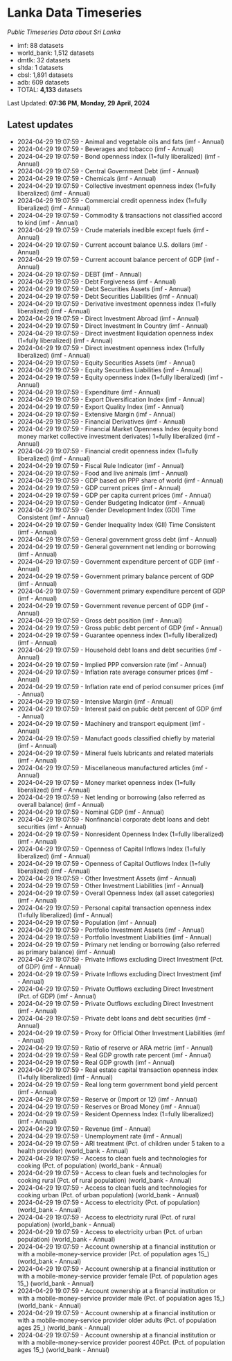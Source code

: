 # Lanka Data Timeseries
*Public Timeseries Data about Sri Lanka*

* imf: 88 datasets
* world_bank: 1,512 datasets
* dmtlk: 32 datasets
* sltda: 1 datasets
* cbsl: 1,891 datasets
* adb: 609 datasets
* TOTAL: **4,133** datasets

Last Updated: **07:36 PM, Monday, 29 April, 2024**

## Latest updates

* 2024-04-29 19:07:59 - Animal and vegetable oils and fats (imf - Annual)
* 2024-04-29 19:07:59 - Beverages and tobacco (imf - Annual)
* 2024-04-29 19:07:59 - Bond openness index (1=fully liberalized) (imf - Annual)
* 2024-04-29 19:07:59 - Central Government Debt (imf - Annual)
* 2024-04-29 19:07:59 - Chemicals (imf - Annual)
* 2024-04-29 19:07:59 - Collective investment openness index (1=fully liberalized) (imf - Annual)
* 2024-04-29 19:07:59 - Commercial credit openness index (1=fully liberalized) (imf - Annual)
* 2024-04-29 19:07:59 - Commodity & transactions not classified accord to kind (imf - Annual)
* 2024-04-29 19:07:59 - Crude materials inedible except fuels (imf - Annual)
* 2024-04-29 19:07:59 - Current account balance U.S. dollars (imf - Annual)
* 2024-04-29 19:07:59 - Current account balance percent of GDP (imf - Annual)
* 2024-04-29 19:07:59 - DEBT (imf - Annual)
* 2024-04-29 19:07:59 - Debt Forgiveness (imf - Annual)
* 2024-04-29 19:07:59 - Debt Securities Assets (imf - Annual)
* 2024-04-29 19:07:59 - Debt Securities Liabilities (imf - Annual)
* 2024-04-29 19:07:59 - Derivative investment openness index (1=fully liberalized) (imf - Annual)
* 2024-04-29 19:07:59 - Direct Investment Abroad (imf - Annual)
* 2024-04-29 19:07:59 - Direct Investment In Country (imf - Annual)
* 2024-04-29 19:07:59 - Direct investment liquidation openness index (1=fully liberalized) (imf - Annual)
* 2024-04-29 19:07:59 - Direct investment openness index (1=fully liberalized) (imf - Annual)
* 2024-04-29 19:07:59 - Equity Securities Assets (imf - Annual)
* 2024-04-29 19:07:59 - Equity Securities Liabilities (imf - Annual)
* 2024-04-29 19:07:59 - Equity openness index (1=fully liberalized) (imf - Annual)
* 2024-04-29 19:07:59 - Expenditure (imf - Annual)
* 2024-04-29 19:07:59 - Export Diversification Index (imf - Annual)
* 2024-04-29 19:07:59 - Export Quality Index (imf - Annual)
* 2024-04-29 19:07:59 - Extensive Margin (imf - Annual)
* 2024-04-29 19:07:59 - Financial Derivatives (imf - Annual)
* 2024-04-29 19:07:59 - Financial Market Openness Index (equity bond money market collective investment derivates) 1=fully liberalized (imf - Annual)
* 2024-04-29 19:07:59 - Financial credit openness index (1=fully liberalized) (imf - Annual)
* 2024-04-29 19:07:59 - Fiscal Rule Indicator (imf - Annual)
* 2024-04-29 19:07:59 - Food and live animals (imf - Annual)
* 2024-04-29 19:07:59 - GDP based on PPP share of world (imf - Annual)
* 2024-04-29 19:07:59 - GDP current prices (imf - Annual)
* 2024-04-29 19:07:59 - GDP per capita current prices (imf - Annual)
* 2024-04-29 19:07:59 - Gender Budgeting Indicator (imf - Annual)
* 2024-04-29 19:07:59 - Gender Development Index (GDI) Time Consistent (imf - Annual)
* 2024-04-29 19:07:59 - Gender Inequality Index (GII) Time Consistent (imf - Annual)
* 2024-04-29 19:07:59 - General government gross debt (imf - Annual)
* 2024-04-29 19:07:59 - General government net lending or borrowing (imf - Annual)
* 2024-04-29 19:07:59 - Government expenditure percent of GDP (imf - Annual)
* 2024-04-29 19:07:59 - Government primary balance percent of GDP (imf - Annual)
* 2024-04-29 19:07:59 - Government primary expenditure percent of GDP (imf - Annual)
* 2024-04-29 19:07:59 - Government revenue percent of GDP (imf - Annual)
* 2024-04-29 19:07:59 - Gross debt position (imf - Annual)
* 2024-04-29 19:07:59 - Gross public debt percent of GDP (imf - Annual)
* 2024-04-29 19:07:59 - Guarantee openness index (1=fully liberalized) (imf - Annual)
* 2024-04-29 19:07:59 - Household debt loans and debt securities (imf - Annual)
* 2024-04-29 19:07:59 - Implied PPP conversion rate (imf - Annual)
* 2024-04-29 19:07:59 - Inflation rate average consumer prices (imf - Annual)
* 2024-04-29 19:07:59 - Inflation rate end of period consumer prices (imf - Annual)
* 2024-04-29 19:07:59 - Intensive Margin (imf - Annual)
* 2024-04-29 19:07:59 - Interest paid on public debt percent of GDP (imf - Annual)
* 2024-04-29 19:07:59 - Machinery and transport equipment (imf - Annual)
* 2024-04-29 19:07:59 - Manufact goods classified chiefly by material (imf - Annual)
* 2024-04-29 19:07:59 - Mineral fuels lubricants and related materials (imf - Annual)
* 2024-04-29 19:07:59 - Miscellaneous manufactured articles (imf - Annual)
* 2024-04-29 19:07:59 - Money market openness index (1=fully liberalized) (imf - Annual)
* 2024-04-29 19:07:59 - Net lending or borrowing (also referred as overall balance) (imf - Annual)
* 2024-04-29 19:07:59 - Nominal GDP (imf - Annual)
* 2024-04-29 19:07:59 - Nonfinancial corporate debt loans and debt securities (imf - Annual)
* 2024-04-29 19:07:59 - Nonresident Openness Index (1=fully liberalized) (imf - Annual)
* 2024-04-29 19:07:59 - Openness of Capital Inflows Index (1=fully liberalized) (imf - Annual)
* 2024-04-29 19:07:59 - Openness of Capital Outflows Index (1=fully liberalized) (imf - Annual)
* 2024-04-29 19:07:59 - Other Investment Assets (imf - Annual)
* 2024-04-29 19:07:59 - Other Investment Liabilities (imf - Annual)
* 2024-04-29 19:07:59 - Overall Openness Index (all asset categories) (imf - Annual)
* 2024-04-29 19:07:59 - Personal capital transaction openness index (1=fully liberalized) (imf - Annual)
* 2024-04-29 19:07:59 - Population (imf - Annual)
* 2024-04-29 19:07:59 - Portfolio Investment Assets (imf - Annual)
* 2024-04-29 19:07:59 - Portfolio Investment Liabilities (imf - Annual)
* 2024-04-29 19:07:59 - Primary net lending or borrowing (also referred as primary balance) (imf - Annual)
* 2024-04-29 19:07:59 - Private Inflows excluding Direct Investment (Pct. of GDP) (imf - Annual)
* 2024-04-29 19:07:59 - Private Inflows excluding Direct Investment (imf - Annual)
* 2024-04-29 19:07:59 - Private Outflows excluding Direct Investment (Pct. of GDP) (imf - Annual)
* 2024-04-29 19:07:59 - Private Outflows excluding Direct Investment (imf - Annual)
* 2024-04-29 19:07:59 - Private debt loans and debt securities (imf - Annual)
* 2024-04-29 19:07:59 - Proxy for Official Other Investment Liabilities (imf - Annual)
* 2024-04-29 19:07:59 - Ratio of reserve or ARA metric (imf - Annual)
* 2024-04-29 19:07:59 - Real GDP growth rate percent (imf - Annual)
* 2024-04-29 19:07:59 - Real GDP growth (imf - Annual)
* 2024-04-29 19:07:59 - Real estate capital transaction openness index (1=fully liberalized) (imf - Annual)
* 2024-04-29 19:07:59 - Real long term government bond yield percent (imf - Annual)
* 2024-04-29 19:07:59 - Reserve or (Import or 12) (imf - Annual)
* 2024-04-29 19:07:59 - Reserves or Broad Money (imf - Annual)
* 2024-04-29 19:07:59 - Resident Openness Index (1=fully liberalized) (imf - Annual)
* 2024-04-29 19:07:59 - Revenue (imf - Annual)
* 2024-04-29 19:07:59 - Unemployment rate (imf - Annual)
* 2024-04-29 19:07:59 - ARI treatment (Pct. of children under 5 taken to a health provider) (world_bank - Annual)
* 2024-04-29 19:07:59 - Access to clean fuels and technologies for cooking (Pct. of population) (world_bank - Annual)
* 2024-04-29 19:07:59 - Access to clean fuels and technologies for cooking rural (Pct. of rural population) (world_bank - Annual)
* 2024-04-29 19:07:59 - Access to clean fuels and technologies for cooking urban (Pct. of urban population) (world_bank - Annual)
* 2024-04-29 19:07:59 - Access to electricity (Pct. of population) (world_bank - Annual)
* 2024-04-29 19:07:59 - Access to electricity rural (Pct. of rural population) (world_bank - Annual)
* 2024-04-29 19:07:59 - Access to electricity urban (Pct. of urban population) (world_bank - Annual)
* 2024-04-29 19:07:59 - Account ownership at a financial institution or with a mobile-money-service provider (Pct. of population ages 15_) (world_bank - Annual)
* 2024-04-29 19:07:59 - Account ownership at a financial institution or with a mobile-money-service provider female (Pct. of population ages 15_) (world_bank - Annual)
* 2024-04-29 19:07:59 - Account ownership at a financial institution or with a mobile-money-service provider male (Pct. of population ages 15_) (world_bank - Annual)
* 2024-04-29 19:07:59 - Account ownership at a financial institution or with a mobile-money-service provider older adults (Pct. of population ages 25_) (world_bank - Annual)
* 2024-04-29 19:07:59 - Account ownership at a financial institution or with a mobile-money-service provider poorest 40Pct. (Pct. of population ages 15_) (world_bank - Annual)